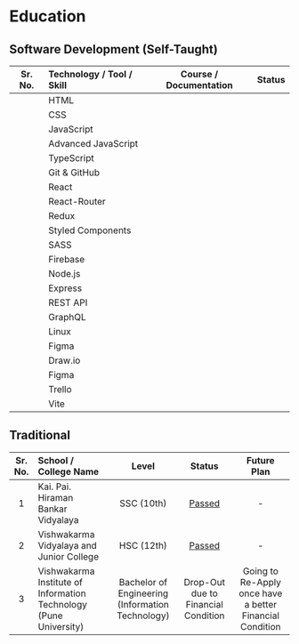 # Education

## Software Development (Self-Taught)

| Sr. No. | Technology / Tool / Skill | Course / Documentation | Status |
| :-----: | :------------------------ | :--------------------: | :----: |
|         | HTML                      |                        |        |
|         | CSS                       |                        |        |
|         | JavaScript                |                        |        |
|         | Advanced JavaScript       |                        |        |
|         | TypeScript                |                        |        |
|         | Git & GitHub              |                        |        |
|         | React                     |                        |        |
|         | React-Router              |                        |        |
|         | Redux                     |                        |        |
|         | Styled Components         |                        |        |
|         | SASS                      |                        |        |
|         | Firebase                  |                        |        |
|         | Node.js                   |                        |        |
|         | Express                   |                        |        |
|         | REST API                  |                        |        |
|         | GraphQL                   |                        |        |
|         | Linux                     |                        |        |
|         | Figma                     |                        |        |
|         | Draw.io                   |                        |        |
|         | Figma                     |                        |        |
|         | Trello                    |                        |        |
|         | Vite                      |                        |        |

## Traditional

| Sr. No. | School / College Name                                             |                      Level                       |                                            Status                                            |                       Future Plan                        |
| :-----: | :---------------------------------------------------------------- | :----------------------------------------------: | :------------------------------------------------------------------------------------------: | :------------------------------------------------------: |
|    1    | Kai. Pai. Hiraman Bankar Vidyalaya                                |                    SSC (10th)                    | [Passed](https://drive.google.com/file/d/1EN9MBQc31UDF9uaPD6CS3odQAmV3WyJt/view?usp=sharing) |                            -                             |
|    2    | Vishwakarma Vidyalaya and Junior College                          |                    HSC (12th)                    | [Passed](https://drive.google.com/file/d/1SKLnaaOeYEWydXxG9aLhX7H3LiVytvlY/view?usp=sharing) |                            -                             |
|    3    | Vishwakarma Institute of Information Technology (Pune University) | Bachelor of Engineering (Information Technology) |                             Drop-Out due to Financial Condition                              | Going to Re-Apply once have a better Financial Condition |
